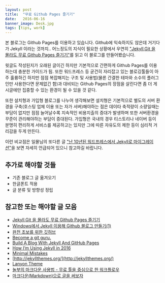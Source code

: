 ```yaml
---
layout: post
title:  "무료 Github Pages 즐기기"
date:   2016-06-16
banner_image: Desk.jpg
tags: [tips, work]
---
```


본 블로그는 Github Pages를 이용하고 있습니다. Github에 익숙하지도 않은데 거기다가 Jekyll 이라는 것까지.. 어느정도의 지식이 필요한 상황에서 우연히  ["Jekyll,Git 을 몰라도 무료 Github Pages 즐기기"](http://ilmol.com/2015/01/Jekyll,Git-%EC%9D%84-%EB%AA%B0%EB%9D%BC%EB%8F%84-%EB%AC%B4%EB%A3%8C-Github-Pages-%EC%A6%90%EA%B8%B0%EA%B8%B0.html)를 읽고 이 블로그를 만들어봤습니다.

윗글도 작성된지가 오래된 글이긴 하지만 기본적으로 간편하게 Github Pages를 이용하는데 충분한 가이드가 됨. 
또한 워드프레스 등 굳건히 자리잡고 있는 블로깅툴들이 아주 훌륭하긴 하지만 점점 복잡해지는 구조 및 사용법(물론 간결한 테마와 소수의 플러그인만 사용한다면 문제없긴 함)과 대비되는 Github Pages의 장점을 살린다면 좀 더 게시글에만 집중할 수 있는 환경이 될 수 있을 것 같다.

<!--more-->

또한 설치형과 가입형 블로그를 나누어 생각해보면 설치형은 기본적으로 별도의 서버 환경을 구축(호스팅 업체 이용 또는 자가 서버)해야하는 점은 데이타 축적량이 소량일때는 부담이 없지만 점점 늘어날수록 지속적인 비용지출의 증대가 발생하며 또한 서버환경을 꾸준이 관리해야하는  부담이 증대된다. 가입형은 국내의 경우 티스토리나 네이버 등이 분명히 편리하게 서비스를 제공하고는 있지만 그에 따른 자유도의 제한 등이 심리적 거리감을 두게 만든다.

이런 비교점은 일몰님의 또다른 글 ["난 10년된 워드프레스에서 Jekyll로 마이그레이션"](http://ilmol.com/2015/01/%EC%9B%8C%EB%93%9C%ED%94%84%EB%A0%88%EC%8A%A4%EC%97%90%EC%84%9C-Jekyll%EB%A1%9C-%EB%A7%88%EC%9D%B4%EA%B7%B8%EB%A0%88%EC%9D%B4%EC%85%98.html)을 보면 자세히 언급되어 있으니 참고하길 바랍니다.




## 추가로 해야할 것들

- 기존 블로그 글 옮겨오기
- 한글폰트 적용
- 글 분류 및 방향성 정립


## 참고한 또는 해야할 글 모음

- [Jekyll,Git 을 몰라도 무료 Github Pages 즐기기](http://ilmol.com/2015/01/Jekyll,Git-%EC%9D%84-%EB%AA%B0%EB%9D%BC%EB%8F%84-%EB%AC%B4%EB%A3%8C-Github-Pages-%EC%A6%90%EA%B8%B0%EA%B8%B0.html)
- [Windows에서 Jekyll 이용해 Github 블로그 만들기(1)](http://hochulshin.com/how-to-use-jekyll-on-github-1/)
- [완전 초보를 위한 깃허브](http://nolboo.kim/blog/2013/10/06/github-for-beginner/)
- [Become a git guru.](https://www.atlassian.com/git/tutorials)
- [Build A Blog With Jekyll And GitHub Pages](https://www.smashingmagazine.com/2014/08/build-blog-jekyll-github-pages/)
- [How I’m Using Jekyll in 2016](https://mademistakes.com/articles/using-jekyll-2016/)
- [Minimal Mistakes](https://mmistakes.github.io/minimal-mistakes/docs/quick-start-guide/)
- [http://jekyllthemes.org/](http://jekyllthemes.org/)
- [Lanyon Theme](http://lanyon.getpoole.com/)
- [놀부의 마크다운 사용법 - 무료 툴을 중심으로 한 워크플로우](http://nolboo.kim/blog/2014/04/15/how-to-use-markdown/)
- [마크다운(Markdown)으로 글을 써보자](http://blog.kalkin7.com/2014/02/10/lets-write-using-markdown/#fn-53-1)
